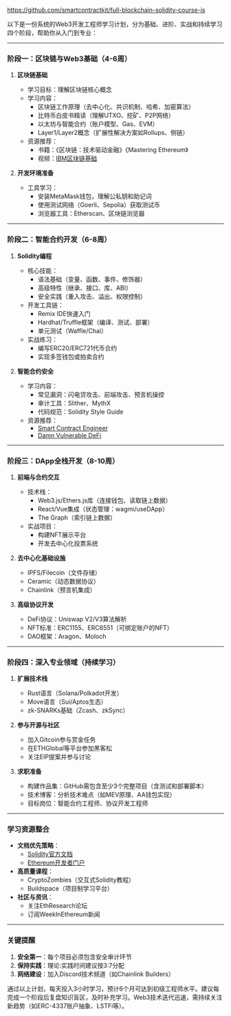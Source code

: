 https://github.com/smartcontractkit/full-blockchain-solidity-course-js

以下是一份系统的Web3开发工程师学习计划，分为基础、进阶、实战和持续学习四个阶段，帮助你从入门到专业：

---
### **阶段一：区块链与Web3基础（4-6周）**
1. **区块链基础**
   - 学习目标：理解区块链核心概念
   - 学习内容：
     - 区块链工作原理（去中心化、共识机制、哈希、加密算法）
     - 比特币白皮书精读（理解UTXO、挖矿、P2P网络）
     - 以太坊与智能合约（账户模型、Gas、EVM）
     - Layer1/Layer2概念（扩展性解决方案如Rollups、侧链）
   - 资源推荐：
     - 书籍：《区块链：技术驱动金融》《Mastering Ethereum》
     - 视频：[IBM区块链基础](https://www.coursera.org/learn/ibm-blockchain-essentials)

2. **开发环境准备**
   - 工具学习：
     - 安装MetaMask钱包，理解公私钥和助记词
     - 使用测试网络（Goerli、Sepolia）获取测试币
     - 浏览器工具：Etherscan、区块链浏览器

---
### **阶段二：智能合约开发（6-8周）**
1. **Solidity编程**
   - 核心技能：
     - 语法基础（变量、函数、事件、修饰器）
     - 高级特性（继承、接口、库、ABI）
     - 安全实践（重入攻击、溢出、权限控制）
   - 开发工具链：
     - Remix IDE快速入门
     - Hardhat/Truffle框架（编译、测试、部署）
     - 单元测试（Waffle/Chai）
   - 实战练习：
     - 编写ERC20/ERC721代币合约
     - 实现多签钱包或拍卖合约

2. **智能合约安全**
   - 学习内容：
     - 常见漏洞：闪电贷攻击、前端攻击、预言机操控
     - 审计工具：Slither、MythX
     - 代码规范：Solidity Style Guide
   - 资源推荐：
     - [Smart Contract Engineer](https://www.smartcontract.engineer/)
     - [Damn Vulnerable DeFi](https://www.damnvulnerabledefi.xyz/)

---
### **阶段三：DApp全栈开发（8-10周）**
1. **前端与合约交互**
   - 技术栈：
     - Web3.js/Ethers.js库（连接钱包、读取链上数据）
     - React/Vue集成（状态管理：wagmi/useDApp）
     - The Graph（索引链上数据）
   - 实战项目：
     - 构建NFT展示平台
     - 开发去中心化投票系统

2. **去中心化基础设施**
   - IPFS/Filecoin（文件存储）
   - Ceramic（动态数据协议）
   - Chainlink（预言机集成）

3. **高级协议开发**
   - DeFi协议：Uniswap V2/V3算法解析
   - NFT标准：ERC1155、ERC6551（可绑定账户的NFT）
   - DAO框架：Aragon、Moloch

---
### **阶段四：深入专业领域（持续学习）**
1. **扩展技术栈**
   - Rust语言（Solana/Polkadot开发）
   - Move语言（Sui/Aptos生态）
   - zk-SNARKs基础（Zcash、zkSync）

2. **参与开源与社区**
   - 加入Gitcoin参与赏金任务
   - 在ETHGlobal等平台参加黑客松
   - 关注EIP提案并参与讨论

3. **求职准备**
   - 构建作品集：GitHub需包含至少3个完整项目（含测试和部署脚本）
   - 技术博客：分析技术难点（如MEV原理、AA钱包实现）
   - 目标岗位：智能合约工程师、协议开发工程师

---
### **学习资源整合**
- **文档优先策略**：
  - [Solidity官方文档](https://docs.soliditylang.org/)
  - [Ethereum开发者门户](https://ethereum.org/developers/)
- **高质量课程**：
  - CryptoZombies（交互式Solidity教程）
  - Buildspace（项目制学习平台）
- **社区与资讯**：
  - 关注EthResearch论坛
  - 订阅WeekInEthereum新闻

---
### **关键提醒**
1. **安全第一**：每个项目必须包含安全审计环节
2. **保持实践**：理论:实践时间建议按3:7分配
3. **网络建设**：加入Discord技术频道（如Chainlink Builders）

通过以上计划，每天投入3小时学习，预计6个月可达到初级工程师水平。建议每完成一个阶段后复盘知识盲区，及时补充学习。Web3技术迭代迅速，需持续关注新趋势（如ERC-4337账户抽象、LSTFi等）。